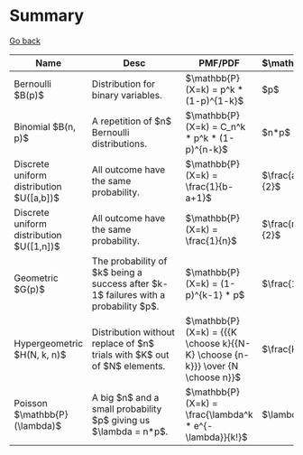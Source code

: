 # Summary

[Go back](..#cheatsheet)

<div class="d-print-table table-responsive">
<table class="table table-bordered table table-striped">
  <thead>
    <tr>
      <th style="min-width: 50px;">Name</th>
      <th style="min-width: 150px;">Desc</th>
      <th>PMF/PDF</th>
      <th>$\mathbb{E}$</th>
      <th>$\mathbb{V}$</th>
      <th>MGF</th>
    </tr>
  </thead>
  <tbody>
    <tr>
      <td>Bernoulli $B(p)$</td>
      <td>Distribution for binary variables.</td>
      <td>$\mathbb{P}(X=k) = p^k * (1-p)^{1-k}$</td>
      <td>$p$</td>
      <td>$p * (1-p)$</td>
      <td>$(1-p)+p*e^t$</td>
    </tr>
    <tr>
      <td>Binomial $B(n, p)$</td>
      <td>A repetition of $n$ Bernoulli distributions.</td>
      <td>$\mathbb{P}(X=k) =  C_n^k * p^k * (1-p)^{n-k}$</td>
      <td>$n*p$</td>
      <td>$n * p * (1-p)$</td>
      <td>$((1-p)+p*e^t)^n$</td>
    </tr>
    <tr>
      <td>Discrete uniform distribution $U([a,b])$</td>
      <td>All outcome have the same probability.</td>
      <td>$\mathbb{P}(X=k) = \frac{1}{b-a+1}$</td>
      <td>$\frac{a+b}{2}$</td>
      <td>$\frac{(b-a)(b-a+2)}{12}$</td>
      <td>messy</td>
    </tr>
    <tr>
      <td>Discrete uniform distribution $U([1,n])$</td>
      <td>All outcome have the same probability.</td>
      <td>$\mathbb{P}(X=k) = \frac{1}{n}$</td>
      <td>$\frac{n+1}{2}$</td>
      <td>$\frac{n^2 - 1}{12}$</td>
      <td>messy</td>
    </tr>
    <tr>
      <td>Geometric $G(p)$</td>
      <td>The probability of $k$ being a success after
        $k-1$ failures with a probability $p$.
      </td>
      <td>$\mathbb{P}(X=k) = (1-p)^{k-1} * p$</td>
      <td>$\frac{1}{p}$</td>
      <td>$\frac{1-p}{p^2}$</td>
      <td>$\frac{p * e^t}{1-(1-p) * e^t}$</td>
    </tr>
    <tr>
      <td>Hypergeometric $H(N, k, n)$</td>
      <td>Distribution without replace of
        $n$ trials with $K$ out of $N$ elements.
      </td>
      <td>$\mathbb{P}(X=k) = {{{K \choose k}{{N-K} \choose {n-k}}} \over {N \choose n}}$</td>
      <td>$\frac{K}{N}$</td>
      <td>$\mathbb{E}(X) * (1 - \frac{K}{N}) * \frac{N-n}{N-1}$</td>
      <td>messy</td>
    </tr>
    <tr>
      <td>Poisson $\mathbb{P}(\lambda)$</td>
      <td>A big $n$ and a small probability $p$ giving us
        $\lambda = n*p$.
      </td>
      <td>$\mathbb{P}(X=k) = \frac{\lambda^k *  e^{-\lambda}}{k!}$</td>
      <td>$\lambda$</td>
      <td>$\lambda$</td>
      <td>$e^{\lambda * (e^{t}-1)}$</td>
    </tr>
  </tbody>
</table>
</div>